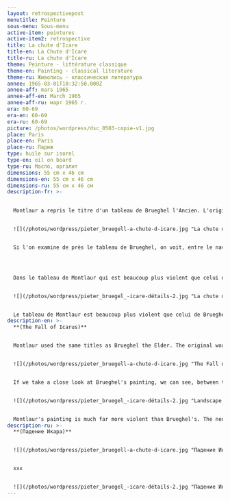 ```yaml
---
layout: retrospectivepost
menutitle: Peinture
sous-menu: Sous-menu
active-item: peintures
active-item2: retrospective
title: La chute d'Icare
title-en: La Chute d'Icare
title-ru: La chute d'Icare
theme: Peinture - littérature classique
theme-en: Painting - classical literature
theme-ru: Живопись - классическая литература
annee: 1965-03-01T10:32:50.000Z
annee-aff: mars 1965
annee-aff-en: March 1965
annee-aff-ru: март 1965 г.
era: 60-69
era-en: 60-69
era-ru: 60-69
picture: /photos/wordpress/dsc_0503-copie-v1.jpg
place: Paris
place-en: Paris
place-ru: Париж
type: huile sur isorel
type-en: oil on board
type-ru: Масло, оргалит
dimensions: 55 cm x 46 cm
dimensions-en: 55 cm x 46 cm
dimensions-ru: 55 см x 46 см
description-fr: >-
  

  Montlaur a repris le titre d'un tableau de Brueghel l'Ancien. L'original, peint vers 1558 a disparu. Deux copies sont connues dont l'une (ci-dessous) a été datée de 1583; elle est exposée au Musée Van Buuren à Bruxelles.


  ![](/photos/wordpress/pieter_bruegell-a-chute-d-icare.jpg "La chute d'Icare par Pieter Brueghel l'Ancien, copie, Musée Van Buuren, Bruxelles")


  Si l'on examine de près le tableau de Brueghel, on voit, entre le navire et le pêcheur à la ligne, les jambes du malheureux Icare en train de se noyer (détail dans l'image ci-dessous).




  Dans le tableau de Montlaur qui est beaucoup plus violent que celui de Brueghel, les jambes du néo-aéronaute sont bien visibles au milieu des flots tumultueux bleus et verts : ce sont les formes noires visibles dans la moitié inférieure du tableau.


  ![](/photos/wordpress/pieter_bruegel_-icare-détails-2.jpg "La chute d'Icare par Pieter Brueghel l'Ancien, copie, détail.")


  Le tableau de Montlaur est beaucoup plus violent que celui de Brueghel. Les jambes du néo-aéronaute sont bien visibles au milieu des flots tumultueux bleus et verts : ce sont les formes noires visibles dans la moitié inférieure du tableau.
description-en: >-
  **(The Fall of Icarus)**


  Montlaur used the same titles as Brueghel the Elder. The original work, painted around 1558, has disappeared. Two copies are known, one of which (below) was dated 1583; it is exhibited at the Van Buuren Museum in Brussels.


  ![](/photos/wordpress/pieter_bruegell-a-chute-d-icare.jpg "The Fall of Icarus (or Landscape with the Fall of Icarus) by Pieter Brueghel the Elder, copy, Van Buuren Museum, Brussels")


  If we take a close look at Brueghel's painting, we can see, between the ship and the angler, the legs of the unfortunate Icarus drowning (detail in the image below).


  ![](/photos/wordpress/pieter_bruegel_-icare-détails-2.jpg "Landscape with the Fall of Icarus by Pieter Brueghel the Elder, copy, detail.")


  Montlaur's painting is much far more violent than Brueghel's. The neo-aeronaut's legs are clearly visible in the midst of tumultuous blue and green waves: they are the black shapes visible in the lower half of the painting.
description-ru: >-
  **(Падение Икара)**


  ![](/photos/wordpress/pieter_bruegell-a-chute-d-icare.jpg "Падение Икара. Питер Брейгель Старший, копия, Музей Ван Бюрен, Брюссель")


  xxx


  ![](/photos/wordpress/pieter_bruegel_-icare-détails-2.jpg "Падение Икара. Питер Брейгель Старший, копия, Музей Ван Бюрен, Брюссель, деталь")
---
```


